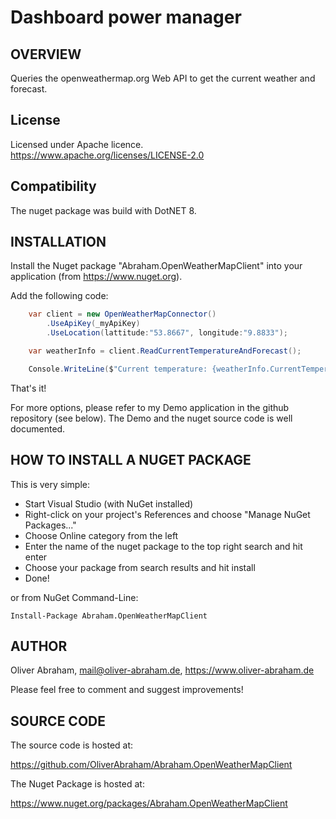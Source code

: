 # Dashboard power manager

## OVERVIEW

Queries the openweathermap.org Web API to get the current weather and forecast.


## License

Licensed under Apache licence.
https://www.apache.org/licenses/LICENSE-2.0


## Compatibility

The nuget package was build with DotNET 8.



## INSTALLATION

Install the Nuget package "Abraham.OpenWeatherMapClient" into your application (from https://www.nuget.org).

Add the following code:
```C#
    var client = new OpenWeatherMapConnector()
        .UseApiKey(_myApiKey)
        .UseLocation(lattitude:"53.8667", longitude:"9.8833");

    var weatherInfo = client.ReadCurrentTemperatureAndForecast();

    Console.WriteLine($"Current temperature: {weatherInfo.CurrentTemperature} {weatherInfo.Unit}");
```


That's it!

For more options, please refer to my Demo application in the github repository (see below).
The Demo and the nuget source code is well documented.



## HOW TO INSTALL A NUGET PACKAGE
This is very simple:
- Start Visual Studio (with NuGet installed) 
- Right-click on your project's References and choose "Manage NuGet Packages..."
- Choose Online category from the left
- Enter the name of the nuget package to the top right search and hit enter
- Choose your package from search results and hit install
- Done!


or from NuGet Command-Line:

    Install-Package Abraham.OpenWeatherMapClient





## AUTHOR

Oliver Abraham, mail@oliver-abraham.de, https://www.oliver-abraham.de

Please feel free to comment and suggest improvements!



## SOURCE CODE

The source code is hosted at:

https://github.com/OliverAbraham/Abraham.OpenWeatherMapClient

The Nuget Package is hosted at: 

https://www.nuget.org/packages/Abraham.OpenWeatherMapClient
